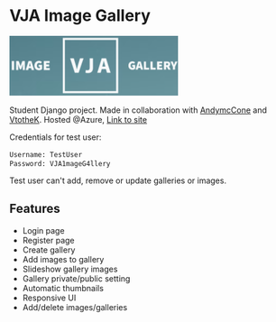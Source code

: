 # VJA Image Gallery

![vja-imagegallery](/docs/img/vja-image-gallery-header.png)

Student Django project. Made in collaboration with [AndymcCone](https://github.com/AndymcCone) and [VtotheK](https://github.com/VtotheK). Hosted @Azure, [Link to site](http://vja-imagegallery.eastus.cloudapp.azure.com/)

Credentials for test user:
```
Username: TestUser
Password: VJA1mageG4llery
```
Test user can't add, remove or update galleries or images.

## Features

* Login page
* Register page
* Create gallery
* Add images to gallery
* Slideshow gallery images
* Gallery private/public setting
* Automatic thumbnails
* Responsive UI
* Add/delete images/galleries
